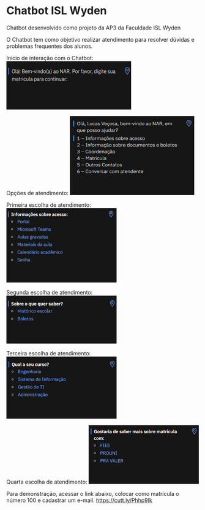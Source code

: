 # Chatbot ISL Wyden

Chatbot desenvolvido como projeto da AP3 da Faculdade ISL Wyden

O Chatbot tem como objetivo realizar atendimento para resolver dúvidas e problemas frequentes dos alunos.

Início de interação com o Chatbot:
<img src="/Public/Images/Imagem1.png" alt="Início">

Opções de atendimento:
<img src="/Public/Images/Imagem2.png" alt="Início">

Primeira escolha de atendimento:
<img src="/Public/Images/Imagem3.png" alt="Início">

Segunda escolha de atendimento:
<img src="/Public/Images/Imagem4.png" alt="Início">

Terceira escolha de atendimento:
<img src="/Public/Images/Imagem5.png" alt="Início">

Quarta escolha de atendimento:
<img src="/Public/Images/Imagem6.png" alt="Início">

Para demonstração, acessar o link abaixo, colocar como matrícula o número 100 e cadastrar um e-mail.
https://cutt.ly/Phhp9Ik
